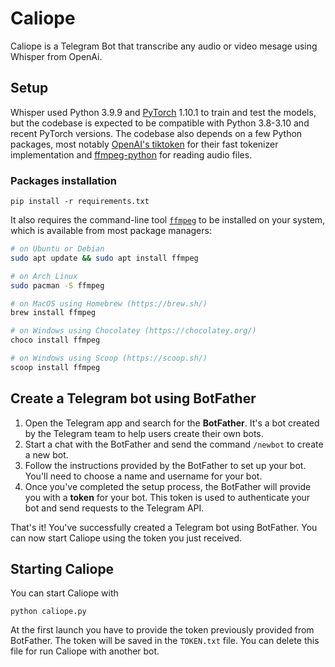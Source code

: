 # Caliope
Caliope is a Telegram Bot that transcribe any audio or video mesage using Whisper from OpenAi.

## Setup
Whisper used Python 3.9.9 and [PyTorch](https://pytorch.org/) 1.10.1 to train and test the models, but the codebase is expected to be compatible with Python 3.8-3.10 and recent PyTorch versions. The codebase also depends on a few Python packages, most notably [OpenAI's tiktoken](https://github.com/openai/tiktoken) for their fast tokenizer implementation and [ffmpeg-python](https://github.com/kkroening/ffmpeg-python) for reading audio files.

### Packages installation
    pip install -r requirements.txt

It also requires the command-line tool [`ffmpeg`](https://ffmpeg.org/) to be installed on your system, which is available from most package managers:

```bash
# on Ubuntu or Debian
sudo apt update && sudo apt install ffmpeg

# on Arch Linux
sudo pacman -S ffmpeg

# on MacOS using Homebrew (https://brew.sh/)
brew install ffmpeg

# on Windows using Chocolatey (https://chocolatey.org/)
choco install ffmpeg

# on Windows using Scoop (https://scoop.sh/)
scoop install ffmpeg
```

## Create a Telegram bot using BotFather

1. Open the Telegram app and search for the **BotFather**. It's a bot created by the Telegram team to help users create their own bots.
2. Start a chat with the BotFather and send the command `/newbot` to create a new bot.
3. Follow the instructions provided by the BotFather to set up your bot. You'll need to choose a name and username for your bot.
4. Once you've completed the setup process, the BotFather will provide you with a **token** for your bot. This token is used to authenticate your bot and send requests to the Telegram API.

That's it! You've successfully created a Telegram bot using BotFather. You can now start Caliope using the token you just received.

## Starting Caliope
You can start Caliope with

    python caliope.py

At the first launch you have to provide the token previously provided from BotFather. The token will be saved in the `TOKEN.txt` file. You can delete this file for run Caliope with another bot.